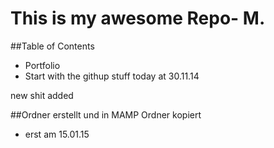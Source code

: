 This is my awesome Repo- M.
===========================

##Table of Contents

- Portfolio
- Start with the githup stuff today at 30.11.14

new shit added

##Ordner erstellt und in MAMP Ordner kopiert

- erst am 15.01.15
